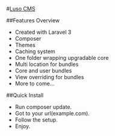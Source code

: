 #[Luso CMS](http://lusocms.org) 


##Features Overview

- Created with Laravel 3
- Composer
- Themes
- Caching system
- One folder wrapping upgradable core
- Multi location for bundles
- Core and user bundles
- View overriding for bundles
- More to come...

##Quick Install

- Run composer update.
- Got to your url(example.com).
- Follow the setup.
- Enjoy.
